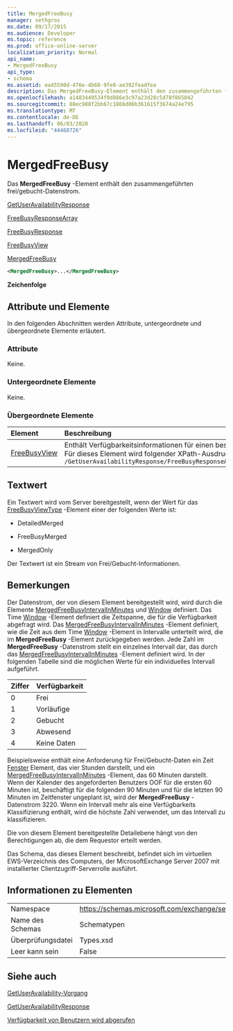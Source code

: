 ```yaml
---
title: MergedFreeBusy
manager: sethgros
ms.date: 09/17/2015
ms.audience: Developer
ms.topic: reference
ms.prod: office-online-server
localization_priority: Normal
api_name:
- MergedFreeBusy
api_type:
- schema
ms.assetid: ea45590d-476e-4b68-9fe8-ae392feadfea
description: Das MergedFreeBusy-Element enthält den zusammengeführten frei/gebucht-Datenstrom.
ms.openlocfilehash: a1483449534f0d886e3c97a23d28c5d78f865042
ms.sourcegitcommit: 88ec988f2bb67c1866d06b361615f3674a24e795
ms.translationtype: MT
ms.contentlocale: de-DE
ms.lasthandoff: 06/03/2020
ms.locfileid: "44468726"
---
```

# <a name="mergedfreebusy"></a>MergedFreeBusy

Das **MergedFreeBusy** -Element enthält den zusammengeführten frei/gebucht-Datenstrom. 
  
[GetUserAvailabilityResponse](getuseravailabilityresponse.md)
  
[FreeBusyResponseArray](freebusyresponsearray.md)
  
[FreeBusyResponse](freebusyresponse.md)
  
[FreeBusyView](freebusyview.md)
  
[MergedFreeBusy](mergedfreebusy.md)
  
```xml
<MergedFreeBusy>...</MergedFreeBusy>
```

 **Zeichenfolge**
## <a name="attributes-and-elements"></a>Attribute und Elemente

In den folgenden Abschnitten werden Attribute, untergeordnete und übergeordnete Elemente erläutert.
  
### <a name="attributes"></a>Attribute

Keine.
  
### <a name="child-elements"></a>Untergeordnete Elemente

Keine.
  
### <a name="parent-elements"></a>Übergeordnete Elemente

|**Element**|**Beschreibung**|
|:-----|:-----|
|[FreeBusyView](freebusyview.md) <br/> |Enthält Verfügbarkeitsinformationen für einen bestimmten Benutzer.  <br/> Für dieses Element wird folgender XPath-Ausdruck verwendet:   <br/>  `/GetUserAvailabilityResponse/FreeBusyResponseArray/FreeBusyResponse/FreeBusyView` <br/> |
   
## <a name="text-value"></a>Textwert

Ein Textwert wird vom Server bereitgestellt, wenn der Wert für das [FreeBusyViewType](freebusyviewtype.md) -Element einer der folgenden Werte ist: 
  
- DetailedMerged
    
- FreeBusyMerged
    
- MergedOnly
    
Der Textwert ist ein Stream von Frei/Gebucht-Informationen. 
  
## <a name="remarks"></a>Bemerkungen

Der Datenstrom, der von diesem Element bereitgestellt wird, wird durch die Elemente [MergedFreeBusyIntervalInMinutes](mergedfreebusyintervalinminutes.md) und [Window](timewindow.md) definiert. Das Time [Window](timewindow.md) -Element definiert die Zeitspanne, die für die Verfügbarkeit abgefragt wird. Das [MergedFreeBusyIntervalInMinutes](mergedfreebusyintervalinminutes.md) -Element definiert, wie die Zeit aus dem Time [Window](timewindow.md) -Element in Intervalle unterteilt wird, die im **MergedFreeBusy** -Element zurückgegeben werden. Jede Zahl im **MergedFreeBusy** -Datenstrom stellt ein einzelnes Intervall dar, das durch das [MergedFreeBusyIntervalInMinutes](mergedfreebusyintervalinminutes.md) -Element definiert wird. In der folgenden Tabelle sind die möglichen Werte für ein individuelles Intervall aufgeführt. 
  
|**Ziffer**|**Verfügbarkeit**|
|:-----|:-----|
|0  <br/> |Frei  <br/> |
|1   <br/> |Vorläufige  <br/> |
|2  <br/> |Gebucht  <br/> |
|3  <br/> |Abwesend  <br/> |
|4   <br/> |Keine Daten  <br/> |
   
Beispielsweise enthält eine Anforderung für Frei/Gebucht-Daten ein Zeit [Fenster](timewindow.md) Element, das vier Stunden darstellt, und ein [MergedFreeBusyIntervalInMinutes](mergedfreebusyintervalinminutes.md) -Element, das 60 Minuten darstellt. Wenn der Kalender des angeforderten Benutzers OOF für die ersten 60 Minuten ist, beschäftigt für die folgenden 90 Minuten und für die letzten 90 Minuten im Zeitfenster ungeplant ist, wird der **MergedFreeBusy** -Datenstrom 3220. Wenn ein Intervall mehr als eine Verfügbarkeits Klassifizierung enthält, wird die höchste Zahl verwendet, um das Intervall zu klassifizieren. 
  
Die von diesem Element bereitgestellte Detailebene hängt von den Berechtigungen ab, die dem Requestor erteilt werden.
  
Das Schema, das dieses Element beschreibt, befindet sich im virtuellen EWS-Verzeichnis des Computers, der MicrosoftExchange Server 2007 mit installierter Clientzugriff-Serverrolle ausführt.
  
## <a name="element-information"></a>Informationen zu Elementen

|||
|:-----|:-----|
|Namespace  <br/> |https://schemas.microsoft.com/exchange/services/2006/types  <br/> |
|Name des Schemas  <br/> |Schematypen  <br/> |
|Überprüfungsdatei  <br/> |Types.xsd  <br/> |
|Leer kann sein  <br/> |False  <br/> |
   
## <a name="see-also"></a>Siehe auch



[GetUserAvailability-Vorgang](getuseravailability-operation.md)
  
[GetUserAvailabilityResponse](getuseravailabilityresponse.md)


[Verfügbarkeit von Benutzern wird abgerufen](https://msdn.microsoft.com/library/d4133fcb-9b0f-4e6b-aadf-a389da83516a%28Office.15%29.aspx)

